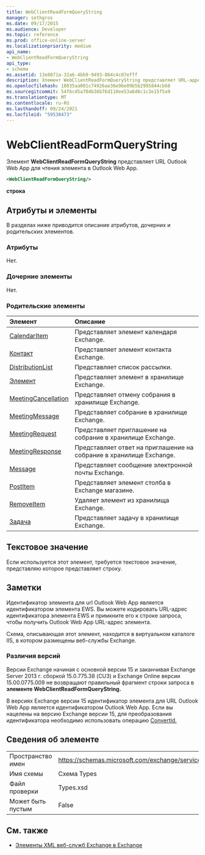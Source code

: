 ```yaml
---
title: WebClientReadFormQueryString
manager: sethgros
ms.date: 09/17/2015
ms.audience: Developer
ms.topic: reference
ms.prod: office-online-server
ms.localizationpriority: medium
api_name:
- WebClientReadFormQueryString
api_type:
- schema
ms.assetid: 13e8871a-32a6-4bb9-9493-864c4c07efff
description: Элемент WebClientReadFormQueryString представляет URL-адрес, привнося в конечную точку Outlook Web App для чтения элемента в Outlook Web App.
ms.openlocfilehash: 10035aa001c74926ae36e96e09b5b2995844cb68
ms.sourcegitcommit: 54f6cd5a704b36b76d110ee53a6d6c1c3e15f5a9
ms.translationtype: MT
ms.contentlocale: ru-RU
ms.lasthandoff: 09/24/2021
ms.locfileid: "59538473"
---
```

# <a name="webclientreadformquerystring"></a>WebClientReadFormQueryString

Элемент **WebClientReadFormQueryString** представляет URL Outlook Web App для чтения элемента в Outlook Web App. 
  
```XML
<WebClientReadFormQueryString/>
```

 **строка**
## <a name="attributes-and-elements"></a>Атрибуты и элементы

В разделах ниже приводится описание атрибутов, дочерних и родительских элементов.
  
### <a name="attributes"></a>Атрибуты

Нет.
  
### <a name="child-elements"></a>Дочерние элементы

Нет.
  
### <a name="parent-elements"></a>Родительские элементы

|**Элемент**|**Описание**|
|:-----|:-----|
|[CalendarItem](calendaritem.md) <br/> |Представляет элемент календаря Exchange.  <br/> |
|[Контакт](contact.md) <br/> |Представляет элемент контакта Exchange.  <br/> |
|[DistributionList](distributionlist.md) <br/> |Представляет список рассылки.  <br/> |
|[Элемент](item.md) <br/> |Представляет элемент в хранилище Exchange.  <br/> |
|[MeetingCancellation](meetingcancellation.md) <br/> |Представляет отмену собрания в хранилище Exchange.  <br/> |
|[MeetingMessage](meetingmessage.md) <br/> |Представляет собрание в хранилище Exchange.  <br/> |
|[MeetingRequest](meetingrequest.md) <br/> |Представляет приглашение на собрание в хранилище Exchange.  <br/> |
|[MeetingResponse](meetingresponse.md) <br/> |Представляет ответ на приглашение на собрание в хранилище Exchange.  <br/> |
|[Message](message-ex15websvcsotherref.md) <br/> |Представляет сообщение электронной почты Exchange.  <br/> |
|[PostItem](postitem.md) <br/> |Представляет элемент столба в Exchange магазине.  <br/> |
|[RemoveItem](removeitem.md) <br/> |Удаляет элемент из хранилища Exchange.  <br/> |
|[Задача](task.md) <br/> |Представляет задачу в хранилище Exchange.  <br/> |
   
## <a name="text-value"></a>Текстовое значение

Если используется этот элемент, требуется текстовое значение, представляю которое представляет строку.
  
## <a name="remarks"></a>Заметки

Идентификатор элемента для url Outlook Web App является идентификатором элемента EWS. Вы можете кодировать URL-адрес идентификатора элемента EWS и примкните его к строке запроса, чтобы получить Outlook Web App URL-адрес элемента.
  
Схема, описывающая этот элемент, находится в виртуальном каталоге IIS, в котором размещены веб-службы Exchange.
  
### <a name="version-differences"></a>Различия версий

Версии Exchange начиная с основной версии 15 и заканчивая Exchange Server 2013 г. сборкой 15.0.775.38 (CU3) и Exchange Online версии 15.00.0775.009 не возвращают правильный фрагмент строки запроса в **элементе WebClientReadFormQueryString.** 
  
В версиях Exchange версии 15 идентификатор элемента для URL Outlook Web App является идентификатором Outlook Web App. Если вы нацелены на версию Exchange версии 15, для преобразования идентификатора необходимо использовать операцию [ConvertId.](convertid-operation.md) 
  
## <a name="element-information"></a>Сведения об элементе

|||
|:-----|:-----|
|Пространство имен  <br/> |https://schemas.microsoft.com/exchange/services/2006/types  <br/> |
|Имя схемы  <br/> |Схема Types  <br/> |
|Файл проверки  <br/> |Types.xsd  <br/> |
|Может быть пустым  <br/> |False  <br/> |
   
## <a name="see-also"></a>См. также



- [Элементы XML веб-служб Exchange в Exchange](ews-xml-elements-in-exchange.md)

